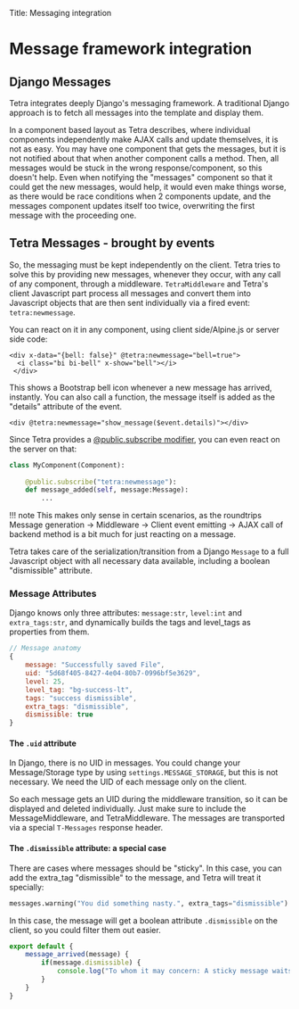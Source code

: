 Title: Messaging integration

# Message framework integration

## Django Messages
Tetra integrates deeply Django's messaging framework. A traditional Django approach is to fetch all messages into the template and display them.

In a component based layout as Tetra describes, where individual components independently make AJAX calls and update themselves, it is not as easy. You may have one component that gets the messages, but it is not notified about that when another component calls a method. Then, all messages would be stuck in the wrong response/component, so this doesn't help. Even when notifying the "messages" component so that it could get the new messages, would help, it would even make things worse, as there would be race conditions when 2 components update, and the messages component updates itself too twice, overwriting the first message with the proceeding one.

## Tetra Messages - brought by events
So, the messaging must be kept independently on the client. Tetra tries to solve this by providing new messages, whenever they occur, with any call of any component, through a middleware. `TetraMiddleware` and Tetra's client Javascript part process all messages and convert them into Javascript objects that are then sent individually via a fired event: `tetra:newmessage`.

You can react on it in any component, using client side/Alpine.js or server side code:

```django
<div x-data="{bell: false}" @tetra:newmessage="bell=true">
  <i class="bi bi-bell" x-show="bell"></i>
 </div>
```
This shows a Bootstrap bell icon whenever a new message has arrived, instantly. You can also call a function, the message itself is added as the "details" attribute of the event.

```django
<div @tetra:newmessage="show_message($event.details)"></div>
```

Since Tetra provides a [@public.subscribe modifier](components.md#subscribe), you can even react on the server on that:
```python
class MyComponent(Component):
    
    @public.subscribe("tetra:newmessage"):
    def message_added(self, message:Message):
        ...
```
!!! note
    This makes only sense in certain scenarios, as the roundtrips Message generation -> Middleware -> Client event emitting -> AJAX call of backend method is a bit much for just reacting on a message.

Tetra takes care of the serialization/transition from a Django `Message` to a full Javascript object with all necessary data available, including a boolean "dismissible" attribute.

### Message Attributes

Django knows only three attributes: `message:str`, `level:int` and `extra_tags:str`, and dynamically builds the tags and level_tags as properties from them.

```javascript
// Message anatomy
{
    message: "Successfully saved File",
    uid: "5d68f405-8427-4e04-80b7-0996bf5e3629",
    level: 25,
    level_tag: "bg-success-lt",
    tags: "success dismissible",
    extra_tags: "dismissible",
    dismissible: true
}
```

#### The `.uid` attribute

In Django, there is no UID in messages. You could change your Message/Storage type by using `settings.MESSAGE_STORAGE`, but this is not necessary. We need the UID of each message only on the client.

So each message gets an UID during the middleware transition, so it can be displayed and deleted individually.  Just make sure to include the MessageMiddleware, and TetraMiddleware. The messages are transported via a special `T-Messages` response header.

#### The `.dismissible` attribute: a special case

There are cases where messages should be "sticky". In this case, you can add the extra_tag "dismissible" to the message, and Tetra will treat it specially:

```python
messages.warning("You did something nasty.", extra_tags="dismissible")
```

In this case, the message will get a boolean attribute `.dismissible` on the client, so you could filter them out easier.

```javascript
export default {
    message_arrived(message) {
        if(message.dismissible) {
            console.log("To whom it may concern: A sticky message waits to be clicked aẃay by the user.")
        }
    }
}
```
